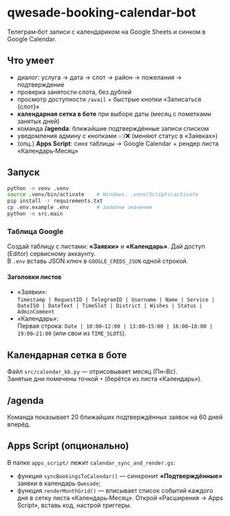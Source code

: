 # qwesade-booking-calendar-bot

Телеграм‑бот записи с календариком на Google Sheets и синком в Google Calendar.

## Что умеет
- диалог: услуга → дата → слот → район → пожелания → подтверждение
- проверка занятости слота, без дублей
- просмотр доступности `/avail` + быстрые кнопки «Записаться {слот}»
- **календарная сетка в боте** при выборе даты (месяц с пометками занятых дней)
- команда **/agenda**: ближайшие подтверждённые записи списком
- уведомления админу с кнопками ✅/❌ (меняют статус в «Заявках»)
- (опц.) **Apps Script**: синх таблицы → Google Calendar + рендер листа «Календарь‑Месяц»

## Запуск
```bash
python -m venv .venv
source .venv/bin/activate    # Windows: .venv\Scripts\activate
pip install -r requirements.txt
cp .env.example .env         # заполни значения
python -m src.main
```

### Таблица Google
Создай таблицу с листами: **«Заявки»** и **«Календарь»**. Дай доступ (Editor) сервисному аккаунту.  
В `.env` вставь JSON ключ в `GOOGLE_CREDS_JSON` одной строкой.

#### Заголовки листов
- «Заявки»:  
  `Timestamp | RequestID | TelegramID | Username | Name | Service | DateISO | DateText | TimeSlot | District | Wishes | Status | AdminComment`
- «Календарь»:  
  Первая строка: `Date | 10:00–12:00 | 13:00–15:00 | 16:00–18:00 | 19:00–21:00` (или свои из `TIME_SLOTS`).

## Календарная сетка в боте
Файл `src/calendar_kb.py` — отрисовывает месяц (Пн–Вс).  
Занятые дни помечены точкой `•` (берётся из листа «Календарь»).

## /agenda
Команда показывает 20 ближайших подтверждённых заявок на 60 дней вперёд.

## Apps Script (опционально)
В папке `apps_script/` лежит `calendar_sync_and_render.gs`:
- функция `syncBookingsToCalendar()` — синхронит **«Подтверждённые»** заявки в календарь `Qwesade`;
- функция `renderMonthGrid()` — вписывает список событий каждого дня в сетку листа «Календарь‑Месяц».
Открой «Расширения → Apps Script», вставь код, настрой триггеры.
